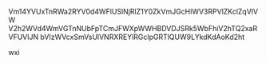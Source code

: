 Vm14YVUxTnRWa2RYV0d4WFlUSlNjRlZ1Y0ZkVmJGcHlWV3RPVlZKclZqVlVW
V2h2WVd4WmVGTnNUbFpTCmJFWXpWWHBDVDJSRk5WbFhiV2hTQ2xaRVFUVlJN
bVIzWVcxSmVsUlVNRXREYlRGclpGRTlQUW9LYkdKdAoKd2ht

wxi